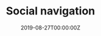 ---
title: Social navigation
summary: Socially Compliant Autonomous Navigation in Dense Crowds
tags:
- Robotics
date: "2019-08-27T00:00:00Z"

# Optional external URL for project (replaces project detail page).
external_link: ""

image:
  caption: Wheelchair platform
  focal_point: Smart

links:
url_code: "https://github.com/xyaoab/SocialNavigation"
url_pdf: "https://arxiv.org/abs/1911.12063"
url_slides: ""
url_video: "https://youtu.be/I_SkA9rmxYE"
---